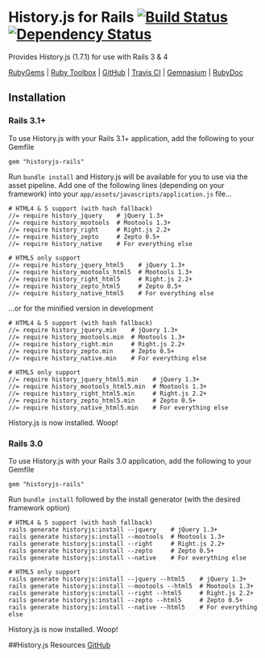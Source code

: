 # History.js for Rails [![Build Status][travis_ci_build_status]][travis_ci][![Dependency Status][gemnasium_dependency_status]][gemnasium]

Provides History.js (1.7.1) for use with Rails 3 & 4

[RubyGems][ruby_gems] | [Ruby Toolbox][ruby_toolbox] | [GitHub][github] | [Travis CI][travis_ci] | [Gemnasium][gemnasium] | [RubyDoc][ruby_doc]

## Installation
### Rails 3.1+
To use History.js with your Rails 3.1+ application, add the following to your Gemfile

```
gem "historyjs-rails"
``` 
Run ```bundle install``` and History.js will be available for you to use via the asset pipeline. Add one of the following lines (depending on your framework) into your ```app/assets/javascripts/application.js``` file...

```
# HTML4 & 5 support (with hash fallback)
//= require history_jquery    # jQuery 1.3+
//= require history_mootools  # Mootools 1.3+
//= require history_right     # Right.js 2.2+
//= require history_zepto     # Zepto 0.5+
//= require history_native    # For everything else

# HTML5 only support
//= require history_jquery_html5    # jQuery 1.3+
//= require history_mootools_html5  # Mootools 1.3+
//= require history_right_html5     # Right.js 2.2+
//= require history_zepto_html5     # Zepto 0.5+
//= require history_native_html5    # For everything else
```
...or for the minified version in development

```
# HTML4 & 5 support (with hash fallback)
//= require history_jquery.min    # jQuery 1.3+
//= require history_mootools.min  # Mootools 1.3+
//= require history_right.min     # Right.js 2.2+
//= require history_zepto.min     # Zepto 0.5+
//= require history_native.min    # For everything else

# HTML5 only support
//= require history_jquery_html5.min    # jQuery 1.3+
//= require history_mootools_html5.min  # Mootools 1.3+
//= require history_right_html5.min     # Right.js 2.2+
//= require history_zepto_html5.min     # Zepto 0.5+
//= require history_native_html5.min    # For everything else
```
History.js is now installed. Woop!

### Rails 3.0
To use History.js with your Rails 3.0 application, add the following to your Gemfile

```
gem "historyjs-rails"
``` 
Run ```bundle install``` followed by the install generator (with the desired framework option)

```
# HTML4 & 5 support (with hash fallback)
rails generate historyjs:install --jquery    # jQuery 1.3+
rails generate historyjs:install --mootools  # Mootools 1.3+
rails generate historyjs:install --right     # Right.js 2.2+
rails generate historyjs:install --zepto     # Zepto 0.5+
rails generate historyjs:install --native    # For everything else

# HTML5 only support
rails generate historyjs:install --jquery --html5    # jQuery 1.3+
rails generate historyjs:install --mootools --html5  # Mootools 1.3+
rails generate historyjs:install --right --html5     # Right.js 2.2+
rails generate historyjs:install --zepto --html5     # Zepto 0.5+
rails generate historyjs:install --native --html5    # For everything else
```
History.js is now installed. Woop!

##History.js Resources
[GitHub][historyjs_github]

[ruby_gems]: http://rubygems.org/gems/historyjs-rails
[ruby_toolbox]: http://www.ruby-toolbox.com/projects/historyjs-rails
[github]: http://github.com/philostler/historyjs-rails
[travis_ci]: http://travis-ci.org/philostler/historyjs-rails
[travis_ci_build_status]: https://secure.travis-ci.org/philostler/historyjs-rails.png
[gemnasium]: https://gemnasium.com/philostler/historyjs-rails
[gemnasium_dependency_status]: https://gemnasium.com/philostler/historyjs-rails.png
[ruby_doc]: http://rubydoc.info/github/philostler/historyjs-rails/master/frames
[historyjs_github]: http://github.com/balupton/history.js